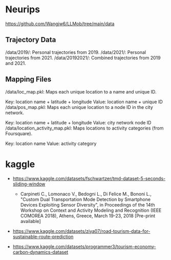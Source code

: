 
# Neurips 
https://github.com/Wangjw6/LLMob/tree/main/data

## Trajectory Data
  /data/2019/: Personal trajectories from 2019.
  /data/2021/: Personal trajectories from 2021.
  /data/20192021/: Combined trajectories from 2019 and 2021.
## Mapping Files
/data/loc_map.pkl:
Maps each unique location to a name and unique ID.

Key: location name + latitude + longitude
Value: location name + unique ID
/data/pos_map.pkl:
Maps each unique location to a node ID in the city network.

Key: location name + latitude + longitude
Value: city network node ID
/data/location_activity_map.pkl:
Maps locations to activity categories (from Foursquare).

Key: location name
Value: activity category

# kaggle
- https://www.kaggle.com/datasets/fschwartzer/tmd-dataset-5-seconds-sliding-window
  - Carpineti C., Lomonaco V., Bedogni L., Di Felice M., Bononi L., "Custom Dual Transportation Mode Detection by Smartphone Devices Exploiting Sensor Diversity", in Proceedings of the 14th Workshop on Context and Activity Modeling and Recognition (IEEE COMOREA 2018), Athens, Greece, March 19-23, 2018 [Pre-print available]
 
- https://www.kaggle.com/datasets/ziya07/road-tourism-data-for-sustainable-route-prediction

- https://www.kaggle.com/datasets/programmer3/tourism-economy-carbon-dynamics-dataset













